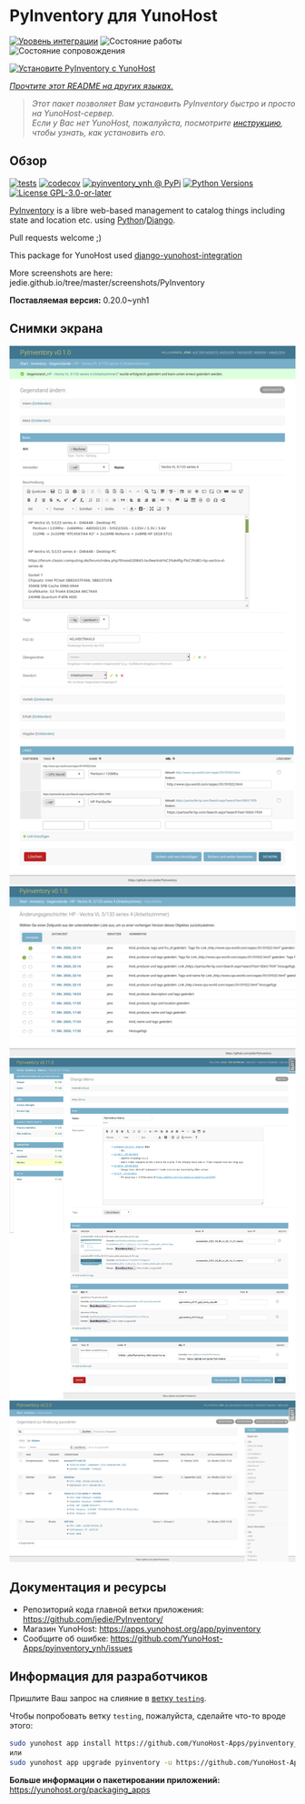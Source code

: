 <!--
Важно: этот README был автоматически сгенерирован <https://github.com/YunoHost/apps/tree/master/tools/readme_generator>
Он НЕ ДОЛЖЕН редактироваться вручную.
-->

# PyInventory для YunoHost

[![Уровень интеграции](https://dash.yunohost.org/integration/pyinventory.svg)](https://ci-apps.yunohost.org/ci/apps/pyinventory/) ![Состояние работы](https://ci-apps.yunohost.org/ci/badges/pyinventory.status.svg) ![Состояние сопровождения](https://ci-apps.yunohost.org/ci/badges/pyinventory.maintain.svg)

[![Установите PyInventory с YunoHost](https://install-app.yunohost.org/install-with-yunohost.svg)](https://install-app.yunohost.org/?app=pyinventory)

*[Прочтите этот README на других языках.](./ALL_README.md)*

> *Этот пакет позволяет Вам установить PyInventory быстро и просто на YunoHost-сервер.*  
> *Если у Вас нет YunoHost, пожалуйста, посмотрите [инструкцию](https://yunohost.org/install), чтобы узнать, как установить его.*

## Обзор

[![tests](https://github.com/YunoHost-Apps/pyinventory_ynh/actions/workflows/tests.yml/badge.svg?branch=main)](https://github.com/YunoHost-Apps/pyinventory_ynh/actions/workflows/tests.yml)
[![codecov](https://codecov.io/github/jedie/pyinventory_ynh/branch/main/graph/badge.svg)](https://app.codecov.io/github/jedie/pyinventory_ynh)
[![pyinventory_ynh @ PyPi](https://img.shields.io/pypi/v/pyinventory_ynh?label=pyinventory_ynh%20%40%20PyPi)](https://pypi.org/project/pyinventory_ynh/)
[![Python Versions](https://img.shields.io/pypi/pyversions/pyinventory_ynh)](https://github.com/YunoHost-Apps/pyinventory_ynh/blob/main/pyproject.toml)
[![License GPL-3.0-or-later](https://img.shields.io/pypi/l/pyinventory_ynh)](https://github.com/YunoHost-Apps/pyinventory_ynh/blob/main/LICENSE)

[PyInventory](https://github.com/jedie/PyInventory) is a libre web-based management to catalog things including state and location etc. using [Python](https://www.python.org/)/[Django](https://www.djangoproject.com/).

Pull requests welcome ;)

This package for YunoHost used [django-yunohost-integration](https://github.com/YunoHost-Apps/django_yunohost_integration)

More screenshots are here: jedie.github.io/tree/master/screenshots/PyInventory


**Поставляемая версия:** 0.20.0~ynh1

## Снимки экрана

![Снимок экрана PyInventory](./doc/screenshots/pyinventory_v010_screenshot_2.png)
![Снимок экрана PyInventory](./doc/screenshots/pyinventory_v010_screenshot_3.png)
![Снимок экрана PyInventory](./doc/screenshots/pyinventory_v0110_screenshot_memo_1.png)
![Снимок экрана PyInventory](./doc/screenshots/pyinventory_v020_screenshot_1.png)

## Документация и ресурсы

- Репозиторий кода главной ветки приложения: <https://github.com/jedie/PyInventory/>
- Магазин YunoHost: <https://apps.yunohost.org/app/pyinventory>
- Сообщите об ошибке: <https://github.com/YunoHost-Apps/pyinventory_ynh/issues>

## Информация для разработчиков

Пришлите Ваш запрос на слияние в [ветку `testing`](https://github.com/YunoHost-Apps/pyinventory_ynh/tree/testing).

Чтобы попробовать ветку `testing`, пожалуйста, сделайте что-то вроде этого:

```bash
sudo yunohost app install https://github.com/YunoHost-Apps/pyinventory_ynh/tree/testing --debug
или
sudo yunohost app upgrade pyinventory -u https://github.com/YunoHost-Apps/pyinventory_ynh/tree/testing --debug
```

**Больше информации о пакетировании приложений:** <https://yunohost.org/packaging_apps>
